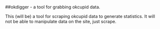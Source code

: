 ##okdigger - a tool for grabbing okcupid data. 

This (will be) a tool for scraping okcupid data to generate statistics. It will not be able to manipulate data on the site, just scrape. 
